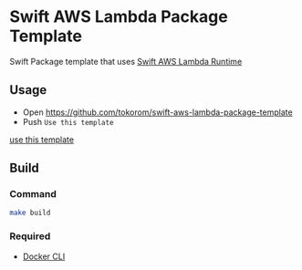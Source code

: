 # Swift AWS Lambda Package Template

Swift Package template that uses [Swift AWS Lambda Runtime](https://github.com/swift-server/swift-aws-lambda-runtime/)

## Usage

- Open https://github.com/tokorom/swift-aws-lambda-package-template
- Push `Use this template`

[use this template](https://raw.githubusercontent.com/tokorom/swift-aws-lambda-package-template/master/images/use_this_template.png)

## Build

### Command

```sh
make build
```

### Required

- [Docker CLI](https://docs.docker.com/engine/reference/commandline/cli/)

